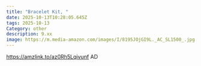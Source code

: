 ```yaml
---
title: "Bracelet Kit, "
date: 2025-10-13T10:28:05.645Z
tags: 2025-10-13
Category: other
description: 9.xx
image: https://m.media-amazon.com/images/I/8195JOjGI9L._AC_SL1500_.jpg
---
```

https://amzlink.to/az0Rh5Lqivunf
AD